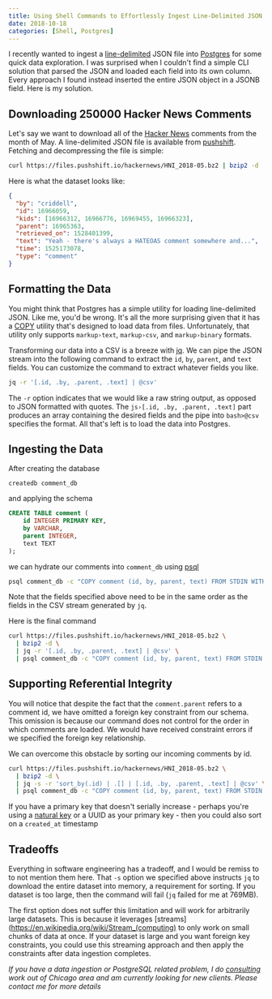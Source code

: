 ```yaml
---
title: Using Shell Commands to Effortlessly Ingest Line-Delimited JSON into PostgreSQL
date: 2018-10-18
categories: [Shell, Postgres]
---
```


I recently wanted to ingest a [line-delimited](https://en.wikipedia.org/wiki/JSON_streaming#Line-delimited_JSON) JSON file into [Postgres](https://www.postgresql.org/) for some quick data exploration. I was surprised when I couldn't find a simple CLI solution that parsed the JSON and loaded each field into its own column. Every approach I found instead inserted the entire JSON object in a JSONB field. Here is my solution.

<!-- more -->

## Downloading 250000 Hacker News Comments

Let's say we want to download all of the [Hacker News](https://news.ycombinator.com/) comments from the month of May. A line-delimited JSON file is available from [pushshift](https://files.pushshift.io/hackernews/HNI_2018-05.bz2). Fetching and decompressing the file is simple:

```bash
curl https://files.pushshift.io/hackernews/HNI_2018-05.bz2 | bzip2 -d
```

Here is what the dataset looks like:

```json
{
  "by": "criddell",
  "id": 16966059,
  "kids": [16966312, 16966776, 16969455, 16966323],
  "parent": 16965363,
  "retrieved_on": 1528401399,
  "text": "Yeah - there's always a HATEOAS comment somewhere and...",
  "time": 1525173078,
  "type": "comment"
}
```

## Formatting the Data

You might think that Postgres has a simple utility for loading line-delimited JSON. Like me, you'd be wrong. It's all the more surprising given that it has a [COPY](https://www.postgresql.org/docs/current/static/sql-copy.html) utility that's designed to load data from files. Unfortunately, that utility only supports `markup›text`, `markup›csv`, and `markup›binary` formats.

Transforming our data into a CSV is a breeze with [jq](https://stedolan.github.io/jq/). We can pipe the JSON stream into the following command to extract the `id`, `by`, `parent`, and `text` fields. You can customize the command to extract whatever fields you like.

```bash
jq -r '[.id, .by, .parent, .text] | @csv'
```

The `-r` option indicates that we would like a raw string output, as opposed to JSON formatted with quotes. The `js›[.id, .by, .parent, .text]` part produces an array containing the desired fields and the pipe into `bash>@csv` specifies the format. All that's left is to load the data into Postgres.

## Ingesting the Data

After creating the database

`createdb comment_db`

and applying the schema

```sql
CREATE TABLE comment (
    id INTEGER PRIMARY KEY,
    by VARCHAR,
    parent INTEGER,
    text TEXT
);
```

we can hydrate our comments into `comment_db` using [psql](https://www.postgresql.org/docs/current/static/app-psql.html)

```bash
psql comment_db -c "COPY comment (id, by, parent, text) FROM STDIN WITH (FORMAT CSV)"
```

Note that the fields specified above need to be in the same order as the fields in the CSV stream generated by `jq`.

Here is the final command

```bash
curl https://files.pushshift.io/hackernews/HNI_2018-05.bz2 \
  | bzip2 -d \
  | jq -r '[.id, .by, .parent, .text] | @csv' \
  | psql comment_db -c "COPY comment (id, by, parent, text) FROM STDIN WITH (FORMAT CSV)"
```

## Supporting Referential Integrity

You will notice that despite the fact that the `comment.parent` refers to a comment id, we have omitted a foreign key constraint from our schema. This omission is because our command does not control for the order in which comments are loaded. We would have received constraint errors if we specified the foreign key relationship.

We can overcome this obstacle by sorting our incoming comments by id.

```bash
curl https://files.pushshift.io/hackernews/HNI_2018-05.bz2 \
  | bzip2 -d \
  | jq -s -r 'sort_by(.id) | .[] | [.id, .by, .parent, .text] | @csv' \
  | psql comment_db -c "COPY comment (id, by, parent, text) FROM STDIN WITH (FORMAT CSV)"
```

If you have a primary key that doesn't serially increase - perhaps you're using a [natural key](https://en.wikipedia.org/wiki/Natural_key) or a UUID as your primary key - then you could also sort on a `created_at` timestamp

## Tradeoffs

Everything in software engineering has a tradeoff, and I would be remiss to to not mention them here. That `-s` option we specified above instructs `jq` to download the entire dataset into memory, a requirement for sorting. If you dataset is too large, then the command will fail (`jq` failed for me at 769MB).

The first option does not suffer this limitation and will work for arbitrarily large datasets. This is because it leverages [streams](https://en.wikipedia.org/wiki/Stream_(computing) to only work on small chunks of data at once. If your dataset is large and you want foreign key constraints, you could use this streaming approach and then apply the constraints after data ingestion completes.

_If you have a data ingestion or PostgreSQL related problem, I do [consulting](/hire-me) work out of Chicago area and am currently looking for new clients. Please contact me for more details_
